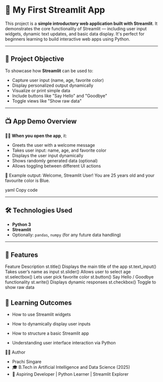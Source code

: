 # 🚀 My First Streamlit App

This project is a **simple introductory web application built with Streamlit**. It demonstrates the core functionality of Streamlit — including user input widgets, dynamic text updates, and basic data display. It's perfect for beginners learning to build interactive web apps using Python.

---

## 🧠 Project Objective

To showcase how **Streamlit** can be used to:
- Capture user input (name, age, favorite color)
- Display personalized output dynamically
- Visualize or print simple data
- Include buttons like "Say Hello" and "Goodbye"
- Toggle views like "Show raw data"

---

## 📺 App Demo Overview

🧑‍💻 **When you open the app**, it:
- Greets the user with a welcome message
- Takes user input: name, age, and favorite color
- Displays the user input dynamically
- Shows randomly generated data (optional)
- Allows toggling between different UI actions

💬 Example output:
Welcome, Streamlit User!
You are 25 years old and your favourite color is Blue.

yaml
Copy code

---

## 🛠️ Technologies Used

- **Python 3**
- **Streamlit**
- Optionally: `pandas`, `numpy` (for any future data handling)

---

## 📝 Features
Feature	Description
st.title()	Displays the main title of the app
st.text_input()	Takes user’s name as input
st.slider()	Allows user to select age
st.selectbox()	Lets user pick favorite color
st.button()	Say Hello / Goodbye functionality
st.write()	Displays dynamic responses
st.checkbox()	Toggle to show raw data


## 🧠 Learning Outcomes
- How to use Streamlit widgets

- How to dynamically display user inputs

- How to structure a basic Streamlit app

- Understanding user interface interaction via Python

🙋‍♀️ Author
- Prachi Singare
- 🎓 B.Tech in Artificial Intelligence and Data Science (2025)
- 💬 Aspiring Developer | Python Learner | Streamlit Explorer


